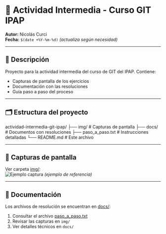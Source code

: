 # 📂 Actividad Intermedia - Curso GIT IPAP  
**Autor:** Nicolás Curci  
**Fecha:** `$(date +%Y-%m-%d)` *(actualiza según necesidad)*  

---

## 📌 Descripción  
Proyecto para la actividad intermedia del curso de GIT del IPAP. Contiene:  
- Capturas de pantalla de los ejercicios  
- Documentación con las resoluciones  
- Guía paso a paso del proceso  

---

## 🗂️ Estructura del proyecto  

actividad-intermedia-git-ipap/
├── img/ # Capturas de pantalla
├── docs/ # Documentos con resoluciones
├── paso_a_paso.txt # Instrucciones detalladas
└── README.md # Este archivo


---

## 📸 Capturas de pantalla  
Ver carpeta [img/](img/):  
![Ejemplo captura](img/Captura1.png) *(ejemplo de referencia)*  

---

## 📄 Documentación  
Los archivos de resolución se encuentran en [docs/](docs/):  


1. Consultar el archivo [paso_a_paso.txt](paso_a_paso.txt)  
2. Revisar las capturas en `img/`  
3. Ver detalles técnicos en `docs/`  
